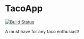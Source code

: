 # TacoApp

[![Build Status](https://travis-ci.org/tolkiana/TacoApp.svg?branch=master)](https://travis-ci.org/tolkiana/TacoApp)

A must have for any taco enthusiast!
